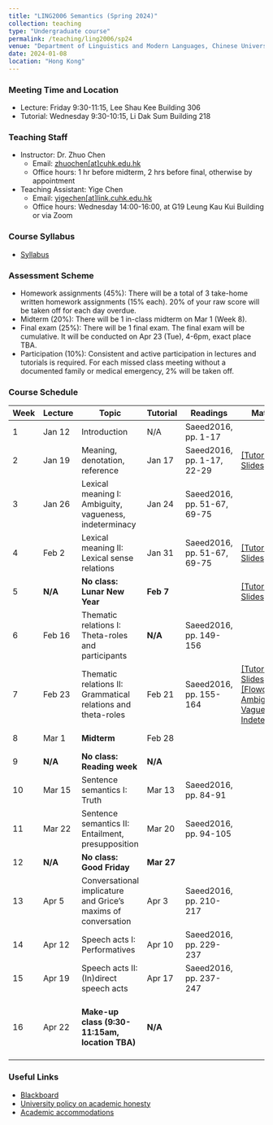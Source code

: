 ```yaml
---
title: "LING2006 Semantics (Spring 2024)"
collection: teaching
type: "Undergraduate course"
permalink: /teaching/ling2006/sp24
venue: "Department of Linguistics and Modern Languages, Chinese University of Hong Kong"
date: 2024-01-08
location: "Hong Kong"
---
```


### Meeting Time and Location
* Lecture: Friday 9:30-11:15, Lee Shau Kee Building 306
* Tutorial: Wednesday 9:30-10:15, Li Dak Sum Building 218

### Teaching Staff 
* Instructor: Dr. Zhuo Chen
  * Email: [zhuochen\[at\]cuhk.edu.hk](mailto:zhuochen@cuhk.edu.hk) 
  * Office hours: 1 hr before midterm, 2 hrs before final, otherwise by appointment 
* Teaching Assistant: Yige Chen
  * Email: [yigechen\[at\]link.cuhk.edu.hk](mailto:yigechen@link.cuhk.edu.hk) 
  * Office hours: Wednesday 14:00-16:00, at G19 Leung Kau Kui Building or via Zoom

### Course Syllabus 
* [Syllabus](https://raw.githubusercontent.com/lukeyigechen/lukeyigechen.github.io/master/files/sp24/Ling2006_Semantics_outline_2nd%20term%20of%2023-24.pdf)

### Assessment Scheme
* Homework assignments (45%): There will be a total of 3 take-home written homework assignments (15% each). 20% of your raw score will be taken off for each day overdue.
* Midterm (20%): There will be 1 in-class midterm on Mar 1 (Week 8).
* Final exam (25%): There will be 1 final exam. The final exam will be cumulative. It will be conducted on Apr 23 (Tue), 4-6pm, exact place TBA.
* Participation (10%): Consistent and active participation in lectures and tutorials is required. For each missed class meeting without a documented family or medical emergency, 2% will be taken off.

### Course Schedule

| **Week** | **Lecture** | **Topic** | **Tutorial** | **Readings** | **Materials** | **Events** |
|----------|----------|-----------|--------------|--------------|---------------|------------|
| 1 | Jan 12 | Introduction | N/A | Saeed2016, pp. 1-17 |  |  |
| 2 | Jan 19 | Meaning, denotation, reference | Jan 17 | Saeed2016, pp. 1-17, 22-29 | [\[Tutorial Slides\]](https://raw.githubusercontent.com/lukeyigechen/lukeyigechen.github.io/master/files/sp24/ling2006_sp24_w2_tut_s.pdf) |  |
| 3 | Jan 26 | Lexical meaning I: Ambiguity, vagueness, indeterminacy | Jan 24 | Saeed2016, pp. 51-67, 69-75 |  |  |
| 4 | Feb 2 | Lexical meaning II: Lexical sense relations | Jan 31 | Saeed2016, pp. 51-67, 69-75 | [\[Tutorial Slides\]](https://raw.githubusercontent.com/lukeyigechen/lukeyigechen.github.io/master/files/sp24/ling2006_sp24_w4_tut_s.pdf) |  |
| 5 | **N/A** | **No class: Lunar New Year** | **Feb 7** |  | [\[Tutorial Slides\]](https://raw.githubusercontent.com/lukeyigechen/lukeyigechen.github.io/master/files/sp24/ling2006_sp24_w5_tut_s.pdf) |  |
| 6 | Feb 16 | Thematic relations I: Theta-roles and participants | **N/A** | Saeed2016, pp. 149-156 |  |  |
| 7 | Feb 23 | Thematic relations II: Grammatical relations and theta-roles | Feb 21 | Saeed2016, pp. 155-164 | [\[Tutorial Slides\]](https://raw.githubusercontent.com/lukeyigechen/lukeyigechen.github.io/master/files/sp24/ling2006_sp24_w7_tut_s.pdf) [\[Flowchart for Ambiguity, Vagueness & Indeterminacy\]](https://raw.githubusercontent.com/lukeyigechen/lukeyigechen.github.io/master/files/sp24/ling2006-ambiguity-vagueness-indeterminacy-flowchart.pdf) | **HW1 due 11:59pm, Feb 24** |
| 8 | Mar 1 | **Midterm** | Feb 28 |  |  | **Midterm: In class** |
| 9 | **N/A** | **No class: Reading week** | **N/A** |  |  |  |
| 10 | Mar 15 | Sentence semantics I: Truth | Mar 13 | Saeed2016, pp. 84-91 |  |  |
| 11 | Mar 22 | Sentence semantics II: Entailment, presupposition | Mar 20 | Saeed2016, pp. 94-105 |  |  |
| 12 | **N/A** | **No class: Good Friday** | **Mar 27** |  |  |  |
| 13 | Apr 5 | Conversational implicature and Grice’s maxims of conversation | Apr 3 | Saeed2016, pp. 210-217 |  |  |
| 14 | Apr 12 | Speech acts I: Performatives | Apr 10 | Saeed2016, pp. 229-237 |  |  |
| 15 | Apr 19 | Speech acts II: (In)direct speech acts | Apr 17 | Saeed2016, pp. 237-247 |  |  |
| 16 | Apr 22 | **Make-up class (9:30-11:15am, location TBA)** | **N/A** |  |  | **Final exam: Apr 23 4-6pm, location TBA** |

### Useful Links
* [Blackboard](https://blackboard.cuhk.edu.hk/ultra/courses/_187695_1/cl/outline)
* [University policy on academic honesty](https://www.cuhk.edu.hk/policy/academichonesty/)
* [Academic accommodations](https://www2.osa.cuhk.edu.hk/sens/en-GB/)
